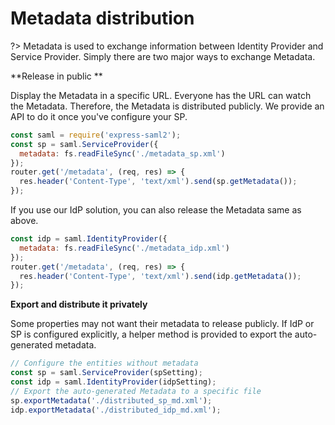 # Metadata distribution

?> Metadata is used to exchange information between Identity Provider and Service Provider. Simply there are two major ways to exchange Metadata.

**Release in public **

Display the Metadata in a specific URL. Everyone has the URL can watch the Metadata. Therefore, the Metadata is distributed publicly. We provide an API to do it once you've configure your SP.

```javascript
const saml = require('express-saml2');
const sp = saml.ServiceProvider({
  metadata: fs.readFileSync('./metadata_sp.xml')
});
router.get('/metadata', (req, res) => {
  res.header('Content-Type', 'text/xml').send(sp.getMetadata());
});
```

If you use our IdP solution, you can also release the Metadata same as above.

```javascript
const idp = saml.IdentityProvider({
  metadata: fs.readFileSync('./metadata_idp.xml')
});
router.get('/metadata', (req, res) => {
  res.header('Content-Type', 'text/xml').send(idp.getMetadata());
});
```

**Export and distribute it privately**

Some properties may not want their metadata to release publicly. If IdP or SP is configured explicitly, a helper method is provided to export the auto-generated metadata.

```javascript
// Configure the entities without metadata
const sp = saml.ServiceProvider(spSetting);
const idp = saml.IdentityProvider(idpSetting);
// Export the auto-generated Metadata to a specific file
sp.exportMetadata('./distributed_sp_md.xml');
idp.exportMetadata('./distributed_idp_md.xml');
```


